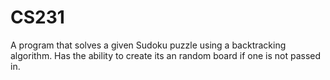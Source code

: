 # CS231
A program that solves a given Sudoku puzzle using a backtracking algorithm. Has the ability to create its an random board if one is not passed in. 

